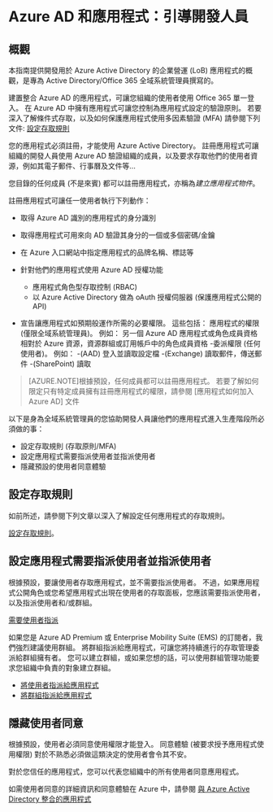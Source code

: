 <properties
    pageTitle="Azure AD 和應用程式：引導開發人員 | Microsoft Azure"
    description="針對 IT 專業人員所撰寫，本文提供整合 Azure 應用程式與 Active Directory 的指導方針。"
    services="active-directory"
    documentationCenter=""
    authors="IHenkel"
    manager="stevenpo"
    editor=""/>

<tags
    ms.service="active-directory"
    ms.workload="identity"
    ms.tgt_pltfrm="na"
    ms.devlang="na"
    ms.topic="article"
    ms.date="10/09/2015"
    ms.author="inhenk"/>


# Azure AD 和應用程式：引導開發人員

## 概觀

本指南提供開發用於 Azure Active Directory 的企業營運 (LoB) 應用程式的概觀，是專為 Active Directory/Office 365 全域系統管理員撰寫的。

建置整合 Azure AD 的應用程式，可讓您組織的使用者使用  Office 365 單一登入。 在 Azure AD 中擁有應用程式可讓您控制為應用程式設定的驗證原則。 若要深入了解條件式存取，以及如何保護應用程式使用多因素驗證 (MFA) 請參閱下列文件: [設定存取規則](active-directory-conditional-access-azuread-connected-apps.md)

您的應用程式必須註冊，才能使用 Azure Active Directory。 註冊應用程式可讓組織的開發人員使用 Azure AD 驗證組織的成員，以及要求存取他們的使用者資源，例如其電子郵件、行事曆及文件等...

您目錄的任何成員 (不是來賓) 都可以註冊應用程式，亦稱為*建立應用程式物件*。

註冊應用程式可讓任一使用者執行下列動作：

- 取得 Azure AD 識別的應用程式的身分識別
- 取得應用程式可用來向 AD 驗證其身分的一個或多個密碼/金鑰
- 在 Azure 入口網站中指定應用程式的品牌名稱、標誌等
- 針對他們的應用程式使用 Azure AD 授權功能
  - 應用程式角色型存取控制 (RBAC)
  - 以 Azure Active Directory 做為 oAuth 授權伺服器 (保護應用程式公開的 API)

- 宣告讓應用程式如預期般運作所需的必要權限。 這些包括：
      應用程式的權限 (僅限全域系統管理員)。 例如：
        另一個 Azure AD 應用程式或角色成員資格相對於 Azure 資源，資源群組或訂用帳戶中的角色成員資格
      -委派權限 (任何使用者)。 例如：
        -(AAD) 登入並讀取設定檔
        -(Exchange) 讀取郵件，傳送郵件
        -(SharePoint) 讀取

> [AZURE.NOTE]根據預設，任何成員都可以註冊應用程式。 若要了解如何限定只有特定成員擁有註冊應用程式的權限，請參閱 [應用程式如何加入 Azure AD] 文件

以下是身為全域系統管理員的您協助開發人員讓他們的應用程式進入生產階段所必須做的事：

- 設定存取規則 (存取原則/MFA)
- 設定應用程式需要指派使用者並指派使用者
- 隱藏預設的使用者同意體驗

## 設定存取規則

如前所述，請參閱下列文章以深入了解設定任何應用程式的存取規則。

[設定存取規則](active-directory-conditional-access-azuread-connected-apps.md)。

## 設定應用程式需要指派使用者並指派使用者

根據預設，要讓使用者存取應用程式，並不需要指派使用者。 不過，如果應用程式公開角色或您希望應用程式出現在使用者的存取面板，您應該需要指派使用者，以及指派使用者和/或群組。

[需要使用者指派](active-directory-applications-guiding-developers-requiring-user-assignment.md)

如果您是 Azure AD Premium 或 Enterprise Mobility Suite (EMS) 的訂閱者，我們強烈建議使用群組。 將群組指派給應用程式，可讓您將持續進行的存取管理委派給群組擁有者。 您可以建立群組，或如果您想的話，可以使用群組管理功能要求您組織中負責的對象建立群組。

- [將使用者指派給應用程式](active-directory-applications-guiding-developers-assigning-users.md)
- [將群組指派給應用程式](active-directory-applications-guiding-developers-assigning-groups.md)

## 隱藏使用者同意

根據預設，使用者必須同意使用權限才能登入。 同意體驗 (被要求授予應用程式使用權限) 對於不熟悉必須做這類決定的使用者會令其不安。

對於您信任的應用程式，您可以代表您組織中的所有使用者同意應用程式。

如需使用者同意的詳細資訊和同意體驗在 Azure 中，請參閱 [與 Azure Active Directory 整合的應用程式](active-directory-integrating-applications.md)





